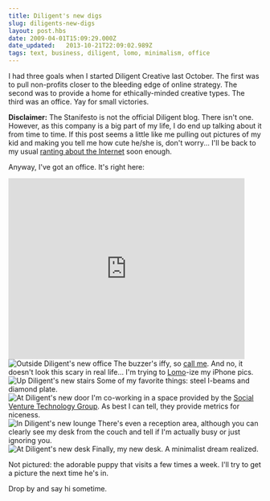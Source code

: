 ```yaml
---
title: Diligent's new digs
slug: diligents-new-digs
layout: post.hbs
date: 2009-04-01T15:09:29.000Z
date_updated:   2013-10-21T22:09:02.989Z
tags: text, business, diligent, lomo, minimalism, office
---
```


I had three goals when I started Diligent Creative last October. The first was to pull non-profits closer to the bleeding edge of online strategy. The second was to provide a home for ethically-minded creative types. The third was an office. Yay for small victories.<!--more-->

<strong>Disclaimer:</strong> The Stanifesto is not the official Diligent blog. There isn't one. However, as this company is a big part of my life, I do end up talking about it from time to time. If this post seems a little like me pulling out pictures of my kid and making you tell me how cute he/she is, don't worry... I'll be back to my usual <a href="http://sunshocked.com/archives/scary-harbingers-of-an-internet-controlled-by-comcast">ranting about the Internet</a> soon enough.

Anyway, I've got an office. It's right here:
<iframe width="470" height="360" frameborder="0" scrolling="no" marginheight="0" marginwidth="0" src="http://maps.google.com/maps?f=q&amp;source=s_q&amp;hl=en&amp;geocode=&amp;q=650+alabama+st+sf+ca&amp;sll=37.0625,-95.677068&amp;sspn=45.014453,93.164063&amp;ie=UTF8&amp;ll=37.770715,-122.40778&amp;spn=0.022053,0.04549&amp;z=14&amp;output=embed"></iframe>

<div class="figure">
<img src="https://assets.stanifesto.com/images/2009/04/office-outside.jpg" alt="Outside Diligent's new office" />
The buzzer's iffy, so <a href="http://diligentcreative.com/">call me</a>. And no, it doesn't look this scary in real life... I'm trying to <a href="http://www.lomography.com/">Lomo</a>-ize my iPhone pics.
</div>

<div class="figure">
<img src="https://assets.stanifesto.com/images/2009/04/office-stairwell.jpg" alt="Up Diligent's new stairs" />
Some of my favorite things: steel I-beams and diamond plate.
</div>

<div class="figure">
<img src="https://assets.stanifesto.com/images/2009/04/office-door.jpg" alt="At Diligent's new door" />
I'm co-working in a space provided by the <a href="http://www.svtgroup.net/">Social Venture Technology Group</a>. As best I can tell, they provide metrics for niceness.
</div>

<div class="figure">
<img src="https://assets.stanifesto.com/images/2009/04/office-lounge.jpg" alt="In Diligent's new lounge" />
There's even a reception area, although you can clearly see my desk from the couch and tell if I'm actually busy or just ignoring you.
</div>

<div class="figure">
<img src="https://assets.stanifesto.com/images/2009/04/office-desk.jpg" alt="At Diligent's new desk" />
Finally, my new desk. A minimalist dream realized.
</div>

Not pictured: the adorable puppy that visits a few times a week. I'll try to get a picture the next time he's in.

Drop by and say hi sometime.
